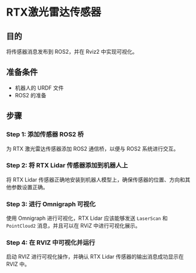 # RTX激光雷达传感器

## 目的
将传感器消息发布到 ROS2，并在 Rviz2 中实现可视化。

## 准备条件
- 机器人的 URDF 文件
- ROS2 的准备

## 步骤

### Step 1: 添加传感器 ROS2 桥
为 RTX 激光雷达传感器添加 ROS2 通信桥，以便与 ROS2 系统进行交互。

### Step 2: 将 RTX Lidar 传感器添加到机器人上
将 RTX Lidar 传感器正确地安装到机器人模型上，确保传感器的位置、方向和其他参数设置正确。

### Step 3: 进行 Omnigraph 可视化
使用 Omnigraph 进行可视化，RTX Lidar 应该能够发送 `LaserScan` 和 `PointCloud2` 消息，并且可以在 RViZ 中进行可视化展示。

### Step 4: 在 RVIZ 中可视化并运行
启动 RVIZ 进行可视化操作，并确认 RTX Lidar 传感器的输出消息成功显示在 RVIZ 中。

